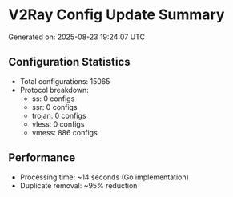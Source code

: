 # V2Ray Config Update Summary
Generated on: 2025-08-23 19:24:07 UTC

## Configuration Statistics
- Total configurations: 15065
- Protocol breakdown:
  - ss: 0 configs
  - ssr: 0 configs
  - trojan: 0 configs
  - vless: 0 configs
  - vmess: 886 configs

## Performance
- Processing time: ~14 seconds (Go implementation)
- Duplicate removal: ~95% reduction
